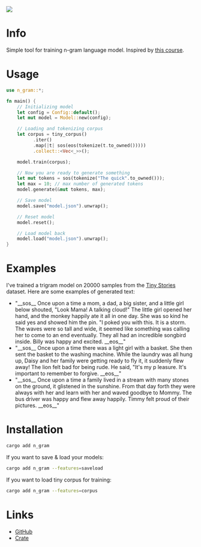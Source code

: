 <img src="https://github.com/georgiyozhegov/n_gram/assets/159022025/375f2c3b-a5ad-4330-b1ce-7ca2f623003e">

# Info

Simple tool for training n-gram language model. Inspired by [this course](https://lena-voita.github.io/nlp_course.html).

# Usage

```rust
use n_gram::*;

fn main() {
    // Initializing model
    let config = Config::default();
    let mut model = Model::new(config);

    // Loading and tokenizing corpus
    let corpus = tiny_corpus()
          .iter()
          .map(|t| sos(eos(tokenize(t.to_owned()))))
          .collect::<Vec<_>>();

    model.train(corpus);

    // Now you are ready to generate something
    let mut tokens = sos(tokenize("The quick".to_owned()));
    let max = 10; // max number of generated tokens
    model.generate(&mut tokens, max);

    // Save model
    model.save("model.json").unwrap();

    // Reset model
    model.reset();

    // Load model back
    model.load("model.json").unwrap();
}
```

# Examples

I've trained a trigram model on 20000 samples from the [Tiny Stories](https://huggingface.co/datasets/roneneldan/TinyStories) dataset. Here are some examples of generated text:
- "\_\_sos_\_ Once upon a time a mom, a dad, a big sister, and a little girl below shouted, "Look Mama! A talking cloud!" The little girl opened her hand, and the monkey happily ate it all in one day. She was so kind he said yes and showed him the pin. "I poked you with this. It is a storm. The waves were so tall and wide, it seemed like something was calling her to come to an end eventually. They all had an incredible songbird inside. Billy was happy and excited. \_\_eos_\_"
- "\_\_sos_\_ Once upon a time there was a light girl with a basket. She then sent the basket to the washing machine. While the laundry was all hung up, Daisy and her family were getting ready to fly it, it suddenly flew away! The lion felt bad for being rude. He said, "It's my p
leasure. It's important to remember to forgive. \_\_eos_\_"
- "\_\_sos_\_ Once upon a time a family lived in a stream with many stones on the ground, it glistened in the sunshine. From that day forth they were always with her and learn with her and waved goodbye to Mommy. The bus driver was happy and flew away happily. Timmy felt proud of their pictures. \_\_eos_\_"

# Installation

```bash
cargo add n_gram
```
If you want to save & load your models:
```bash
cargo add n_gram --features=saveload
```
If you want to load tiny corpus for training:
```bash
cargo add n_gram --features=corpus
```

# Links

- [GitHub](https://github.com/georgiyozhegov/n_gram)
- [Crate](https://crates.io/crates/n_gram)
